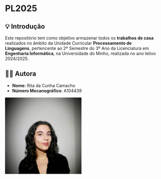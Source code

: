 # PL2025

## 💡 Introdução

Este repositório tem como objetivo armazenar todos os **trabalhos de casa** realizados no âmbito da Unidade Curricular **Processamento de Linguagens**, pertencente ao 2º Semestre do 3º Ano da Licenciatura em **Engenharia Informática**, na Universidade do Minho, realizada no ano letivo 2024/2025.

## 👩‍💻 Autora

- **Nome**: Rita da Cunha Camacho
- **Número Mecanográfico**: A104439

<img src=".github/assets/profile_picture.jpeg" alt="Rita Camacho" style="width: 50%;">